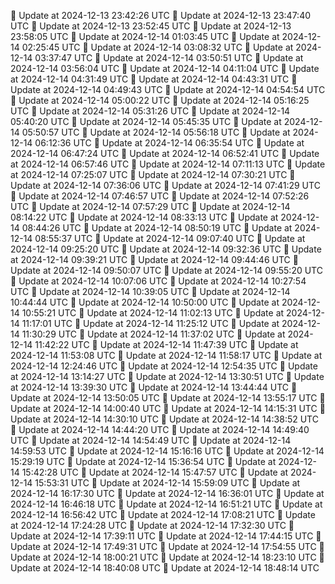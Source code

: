 🔄 Update at 2024-12-13 23:42:26 UTC
🔄 Update at 2024-12-13 23:47:40 UTC
🔄 Update at 2024-12-13 23:52:45 UTC
🔄 Update at 2024-12-13 23:58:05 UTC
🔄 Update at 2024-12-14 01:03:45 UTC
🔄 Update at 2024-12-14 02:25:45 UTC
🔄 Update at 2024-12-14 03:08:32 UTC
🔄 Update at 2024-12-14 03:37:47 UTC
🔄 Update at 2024-12-14 03:50:51 UTC
🔄 Update at 2024-12-14 03:56:04 UTC
🔄 Update at 2024-12-14 04:11:04 UTC
🔄 Update at 2024-12-14 04:31:49 UTC
🔄 Update at 2024-12-14 04:43:31 UTC
🔄 Update at 2024-12-14 04:49:43 UTC
🔄 Update at 2024-12-14 04:54:54 UTC
🔄 Update at 2024-12-14 05:00:22 UTC
🔄 Update at 2024-12-14 05:16:25 UTC
🔄 Update at 2024-12-14 05:31:26 UTC
🔄 Update at 2024-12-14 05:40:20 UTC
🔄 Update at 2024-12-14 05:45:35 UTC
🔄 Update at 2024-12-14 05:50:57 UTC
🔄 Update at 2024-12-14 05:56:18 UTC
🔄 Update at 2024-12-14 06:12:36 UTC
🔄 Update at 2024-12-14 06:35:54 UTC
🔄 Update at 2024-12-14 06:47:24 UTC
🔄 Update at 2024-12-14 06:52:41 UTC
🔄 Update at 2024-12-14 06:57:46 UTC
🔄 Update at 2024-12-14 07:11:13 UTC
🔄 Update at 2024-12-14 07:25:07 UTC
🔄 Update at 2024-12-14 07:30:21 UTC
🔄 Update at 2024-12-14 07:36:06 UTC
🔄 Update at 2024-12-14 07:41:29 UTC
🔄 Update at 2024-12-14 07:46:57 UTC
🔄 Update at 2024-12-14 07:52:26 UTC
🔄 Update at 2024-12-14 07:57:29 UTC
🔄 Update at 2024-12-14 08:14:22 UTC
🔄 Update at 2024-12-14 08:33:13 UTC
🔄 Update at 2024-12-14 08:44:26 UTC
🔄 Update at 2024-12-14 08:50:19 UTC
🔄 Update at 2024-12-14 08:55:37 UTC
🔄 Update at 2024-12-14 09:07:40 UTC
🔄 Update at 2024-12-14 09:25:20 UTC
🔄 Update at 2024-12-14 09:32:36 UTC
🔄 Update at 2024-12-14 09:39:21 UTC
🔄 Update at 2024-12-14 09:44:46 UTC
🔄 Update at 2024-12-14 09:50:07 UTC
🔄 Update at 2024-12-14 09:55:20 UTC
🔄 Update at 2024-12-14 10:07:06 UTC
🔄 Update at 2024-12-14 10:27:54 UTC
🔄 Update at 2024-12-14 10:39:05 UTC
🔄 Update at 2024-12-14 10:44:44 UTC
🔄 Update at 2024-12-14 10:50:00 UTC
🔄 Update at 2024-12-14 10:55:21 UTC
🔄 Update at 2024-12-14 11:02:13 UTC
🔄 Update at 2024-12-14 11:17:01 UTC
🔄 Update at 2024-12-14 11:25:12 UTC
🔄 Update at 2024-12-14 11:30:29 UTC
🔄 Update at 2024-12-14 11:37:02 UTC
🔄 Update at 2024-12-14 11:42:22 UTC
🔄 Update at 2024-12-14 11:47:39 UTC
🔄 Update at 2024-12-14 11:53:08 UTC
🔄 Update at 2024-12-14 11:58:17 UTC
🔄 Update at 2024-12-14 12:24:46 UTC
🔄 Update at 2024-12-14 12:54:35 UTC
🔄 Update at 2024-12-14 13:14:27 UTC
🔄 Update at 2024-12-14 13:30:51 UTC
🔄 Update at 2024-12-14 13:39:30 UTC
🔄 Update at 2024-12-14 13:44:44 UTC
🔄 Update at 2024-12-14 13:50:05 UTC
🔄 Update at 2024-12-14 13:55:17 UTC
🔄 Update at 2024-12-14 14:00:40 UTC
🔄 Update at 2024-12-14 14:15:31 UTC
🔄 Update at 2024-12-14 14:30:10 UTC
🔄 Update at 2024-12-14 14:38:52 UTC
🔄 Update at 2024-12-14 14:44:20 UTC
🔄 Update at 2024-12-14 14:49:40 UTC
🔄 Update at 2024-12-14 14:54:49 UTC
🔄 Update at 2024-12-14 14:59:53 UTC
🔄 Update at 2024-12-14 15:16:16 UTC
🔄 Update at 2024-12-14 15:29:19 UTC
🔄 Update at 2024-12-14 15:36:54 UTC
🔄 Update at 2024-12-14 15:42:28 UTC
🔄 Update at 2024-12-14 15:47:57 UTC
🔄 Update at 2024-12-14 15:53:31 UTC
🔄 Update at 2024-12-14 15:59:09 UTC
🔄 Update at 2024-12-14 16:17:30 UTC
🔄 Update at 2024-12-14 16:36:01 UTC
🔄 Update at 2024-12-14 16:46:18 UTC
🔄 Update at 2024-12-14 16:51:21 UTC
🔄 Update at 2024-12-14 16:56:42 UTC
🔄 Update at 2024-12-14 17:08:21 UTC
🔄 Update at 2024-12-14 17:24:28 UTC
🔄 Update at 2024-12-14 17:32:30 UTC
🔄 Update at 2024-12-14 17:39:11 UTC
🔄 Update at 2024-12-14 17:44:15 UTC
🔄 Update at 2024-12-14 17:49:31 UTC
🔄 Update at 2024-12-14 17:54:55 UTC
🔄 Update at 2024-12-14 18:00:21 UTC
🔄 Update at 2024-12-14 18:23:10 UTC
🔄 Update at 2024-12-14 18:40:08 UTC
🔄 Update at 2024-12-14 18:48:14 UTC

